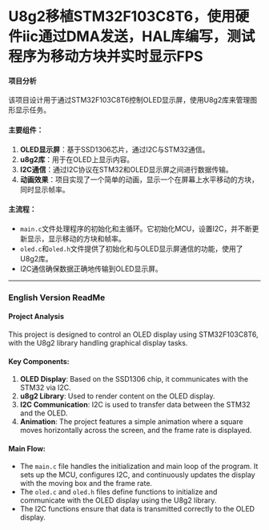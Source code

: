 # U8g2移植STM32F103C8T6，使用硬件iic通过DMA发送，HAL库编写，测试程序为移动方块并实时显示FPS

#### 项目分析
该项目设计用于通过STM32F103C8T6控制OLED显示屏，使用U8g2库来管理图形显示任务。

#### 主要组件：
1. **OLED显示屏**：基于SSD1306芯片，通过I2C与STM32通信。
2. **u8g2库**：用于在OLED上显示内容。
3. **I2C通信**：通过I2C协议在STM32和OLED显示屏之间进行数据传输。
4. **动画效果**：项目实现了一个简单的动画，显示一个在屏幕上水平移动的方块，同时显示帧率。

#### 主流程：
- `main.c`文件处理程序的初始化和主循环。它初始化MCU，设置I2C，并不断更新显示，显示移动的方块和帧率。
- `oled.c`和`oled.h`文件提供了初始化和与OLED显示屏通信的功能，使用了U8g2库。
- I2C通信确保数据正确地传输到OLED显示屏。

---

### English Version ReadMe

#### Project Analysis
This project is designed to control an OLED display using STM32F103C8T6, with the U8g2 library handling graphical display tasks.

#### Key Components:
1. **OLED Display**: Based on the SSD1306 chip, it communicates with the STM32 via I2C.
2. **u8g2 Library**: Used to render content on the OLED display.
3. **I2C Communication**: I2C is used to transfer data between the STM32 and the OLED.
4. **Animation**: The project features a simple animation where a square moves horizontally across the screen, and the frame rate is displayed.

#### Main Flow:
- The `main.c` file handles the initialization and main loop of the program. It sets up the MCU, configures I2C, and continuously updates the display with the moving box and the frame rate.
- The `oled.c` and `oled.h` files define functions to initialize and communicate with the OLED display using the U8g2 library.
- The I2C functions ensure that data is transmitted correctly to the OLED display.

